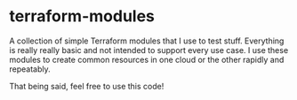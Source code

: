 # terraform-modules

A collection of simple Terraform modules that I use to test stuff. Everything is really really basic and not intended to support every use case. I use these modules to create common resources in one cloud or the other rapidly and repeatably.

That being said, feel free to use this code!
